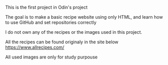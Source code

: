 This is the first project in Odin's project

The goal is to make a basic recipe website using only HTML,
and learn how to use GitHub and set repositories correctly

I do not own any of the recipes or the images used in this project.

All the recipes can be found originaly in the site below
https://www.allrecipes.com/

All used images are only for study purpouse
